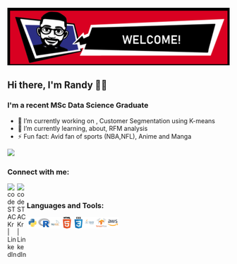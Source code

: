 <!--
**RAXAI/RAXAI** is a ✨ _special_ ✨ repository because its `README.md` (this file) appears on your GitHub profile.


<h3 align="center">
![image](https://github.com/RAXAI/RAXAI/blob/master/github_banner.png)
</h3> -->

[![image](https://github.com/RAXAI/RAXAI/blob/master/github_banner.png)](https://github.com/RAXAI?tab=repositories)

## Hi there, I'm Randy 👋🏿


### I'm a recent MSc Data Science Graduate

- 🔭 I’m currently working on , Customer Segmentation using K-means
- 🌱 I’m currently learning, about, RFM analysis
- ⚡ Fun fact: Avid fan of sports (NBA,NFL), Anime and Manga 

![](https://komarev.com/ghpvc/?username=RAXAI&color=blueviolet)
### Connect with me:
[<img align="left" alt="codeSTACKr | LinkedIn" width="22px" src="https://cdn.jsdelivr.net/npm/simple-icons@v3/icons/linkedin.svg" />][linkedin]
[<img align="left" alt="codeSTACKr | LinkedIn" width="22px" src="https://pbs.twimg.com/profile_images/1268207088683020288/d9agkn4h_400x400.jpg" />][Tableau]
<br />
### Languages and Tools:

[<img align="left" alt="Python" width="26px" src="https://raw.githubusercontent.com/github/explore/80688e429a7d4ef2fca1e82350fe8e3517d3494d/topics/python/python.png" />][github]
[<img align="left" alt="R" width="26px" src="https://raw.githubusercontent.com/github/explore/80688e429a7d4ef2fca1e82350fe8e3517d3494d/topics/r/r.png" />][github]
[<img align="left" alt="SQL" width="26px" src="https://raw.githubusercontent.com/github/explore/80688e429a7d4ef2fca1e82350fe8e3517d3494d/topics/mysql/mysql.png" />][github]
[<img align="left" alt="HTML" width="26px" src="https://raw.githubusercontent.com/github/explore/80688e429a7d4ef2fca1e82350fe8e3517d3494d/topics/html/html.png" />][github]
[<img align="left" alt="CSS" width="26px" src="https://raw.githubusercontent.com/github/explore/80688e429a7d4ef2fca1e82350fe8e3517d3494d/topics/css/css.png" />][github]
[<img align="left" alt="JAVA" width="26px" src="https://raw.githubusercontent.com/github/explore/80688e429a7d4ef2fca1e82350fe8e3517d3494d/topics/java/java.png" />][github]
[<img align="left" alt="TF" width="26px" src="https://raw.githubusercontent.com/github/explore/80688e429a7d4ef2fca1e82350fe8e3517d3494d/topics/tensorflow/tensorflow.png" />][github]
[<img align="left" alt="AWS" width="26px" src="https://raw.githubusercontent.com/github/explore/fbceb94436312b6dacde68d122a5b9c7d11f9524/topics/aws/aws.png" />][github]







<br />
<br />

[linkedin]: https://www.linkedin.com/in/randallk1738/
[Tableau]: https://public.tableau.com/profile/randall.kakaire#!/?newProfile=&activeTab=0
[github]: https://github.com/RAXAI


